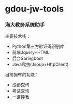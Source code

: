 # gdou-jw-tools
### 海大教务系统助手

主要技术栈：
+ Python第三方验证码识别库
+ 前端Jquery+HTML
+ 后台Springboot
+ Java爬虫(Jsoup+HttpClient)

目前拥有的功能：
+ 成绩查询
+ 考试查询
+ 一键评教
